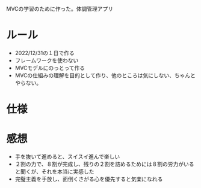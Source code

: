 MVCの学習のために作った。体調管理アプリ

# ルール
- 2022/12/31の１日で作る
- フレームワークを使わない
- MVCモデルにのっとって作る
- MVCの仕組みの理解を目的として作り、他のところは気にしない、ちゃんとやらない。

# 仕様



# 感想
- 手を抜いて進めると、スイスイ進んで楽しい
- ２割の力で、８割が完成し、残りの２割を詰めるためには８割の労力がいると聞くが、それを本当に実感した
- 完璧主義を手放し、面倒くさがる心を優先すると気楽になれる
